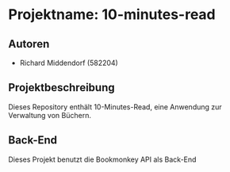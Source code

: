 # Projektname: 10-minutes-read

## Autoren
- Richard Middendorf (582204)

## Projektbeschreibung
Dieses Repository enthält 10-Minutes-Read, eine Anwendung zur Verwaltung von Büchern. 

## Back-End
Dieses Projekt benutzt die Bookmonkey API als Back-End
